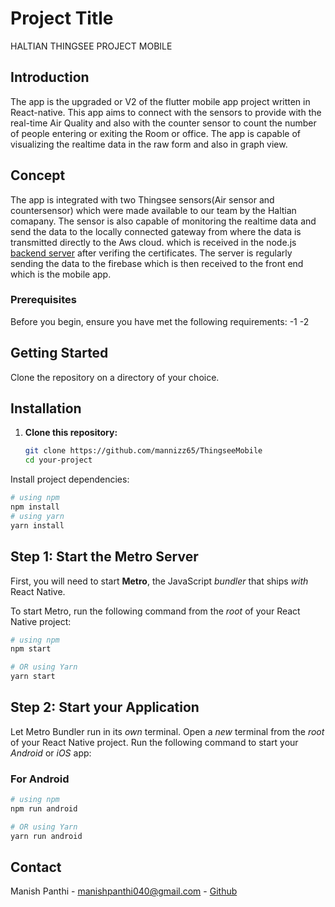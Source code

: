 # Project Title
HALTIAN THINGSEE PROJECT MOBILE
## Introduction
The app is the upgraded or V2 of the flutter mobile app project written in React-native. This app aims to connect with the sensors to provide with the real-time Air Quality and also with the counter sensor to count the number of people entering or exiting the Room or office. The app is capable of visualizing the realtime data in the raw form and also in graph view.

## Concept
The app is integrated with  two Thingsee sensors(Air sensor and countersensor) which were made available to our team by the Haltian comapany. The sensor is also capable of monitoring the realtime data and send the data to the locally connected gateway from where the data is transmitted directly to the Aws cloud. which is received in the node.js [backend server](https://github.com/Haltian-company-project/backend) after verifing the certificates. The server is regularly sending the data to the firebase which is then received to the front end which is the mobile app.


### Prerequisites
Before you begin, ensure you have met the following requirements:
-1
-2

## Getting Started
 Clone the repository on a directory of your choice.
## Installation

1. **Clone this repository:**

   ```bash
   git clone https://github.com/mannizz65/ThingseeMobile
   cd your-project
Install project dependencies:
```bash
# using npm
npm install
# using yarn
yarn install
```
## Step 1: Start the Metro Server

First, you will need to start **Metro**, the JavaScript _bundler_ that ships _with_ React Native.

To start Metro, run the following command from the _root_ of your React Native project:

```bash
# using npm
npm start

# OR using Yarn
yarn start
```

## Step 2: Start your Application

Let Metro Bundler run in its _own_ terminal. Open a _new_ terminal from the _root_ of your React Native project. Run the following command to start your _Android_ or _iOS_ app:

### For Android

```bash
# using npm
npm run android

# OR using Yarn
yarn run android
```



## Contact

Manish Panthi - manishpanthi040@gmail.com - [Github](https://github.com/mannizz65)
